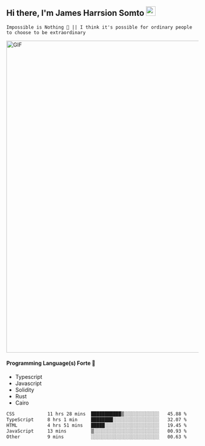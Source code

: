 ## Hi there, I'm James Harrsion Somto <img src="https://media.giphy.com/media/hvRJCLFzcasrR4ia7z/giphy.gif" width="25px">

`Impossible is Nothing 🚀 || I think it's possible for ordinary people to choose to be extraordinary`

 
<img align="center" alt="GIF" src="https://github.com/Gapur/Gapur/blob/master/coding.gif?raw=true" width="818px" height="818px" />


#### Programming Language(s) Forte 🚀
- Typescript
- Javascript
- Solidity
- Rust
- Cairo



<!--START_SECTION:waka-->

```txt
CSS            11 hrs 28 mins  ███████████▒░░░░░░░░░░░░░   45.88 %
TypeScript     8 hrs 1 min     ████████░░░░░░░░░░░░░░░░░   32.07 %
HTML           4 hrs 51 mins   █████░░░░░░░░░░░░░░░░░░░░   19.45 %
JavaScript     13 mins         ▒░░░░░░░░░░░░░░░░░░░░░░░░   00.93 %
Other          9 mins          ░░░░░░░░░░░░░░░░░░░░░░░░░   00.63 %
```

<!--END_SECTION:waka-->
<br />
<br />
<br />







